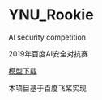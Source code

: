 # YNU_Rookie
AI security competition
<p>2019年百度AI安全对抗赛</p>
<p><a href="https://aistudio.baidu.com/aistudio/datasetdetail/19734">模型下载</a></p>
<p>本项目基于百度飞桨实现</p>
